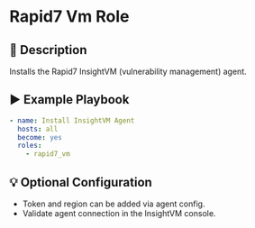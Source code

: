 # Rapid7 Vm Role

## 📖 Description

Installs the Rapid7 InsightVM (vulnerability management) agent.

## ▶️ Example Playbook

```yaml
- name: Install InsightVM Agent
  hosts: all
  become: yes
  roles:
    - rapid7_vm

```

## 💡 Optional Configuration

- Token and region can be added via agent config.
- Validate agent connection in the InsightVM console.
